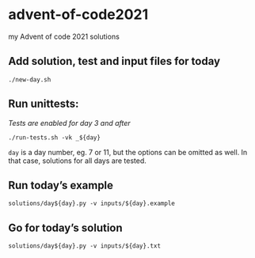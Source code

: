 # advent-of-code2021

my Advent of code 2021 solutions

## Add solution, test and input files for today

```
./new-day.sh
```

## Run unittests:

_Tests are enabled for day 3 and after_

```
./run-tests.sh -vk _${day}
```

`day` is a day number, eg. 7 or 11, but the options can be omitted as well.
In that case, solutions for all days are tested.

## Run today’s example

```
solutions/day${day}.py -v inputs/${day}.example
```

## Go for today’s solution

```
solutions/day${day}.py -v inputs/${day}.txt
```
